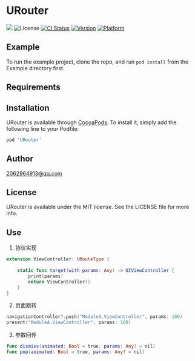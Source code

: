 # URouter

![](https://img.shields.io/badge/language-swift-orange.svg) 
![License](https://img.shields.io/cocoapods/l/Lotusoot.svg?style=flat)
[![CI Status](https://img.shields.io/travis/1031721778@qq.com/URouter.svg?style=flat)](https://travis-ci.org/1031721778@qq.com/URouter)
[![Version](https://img.shields.io/cocoapods/v/URouter.svg?style=flat)](https://cocoapods.org/pods/URouter)
[![Platform](https://img.shields.io/cocoapods/p/URouter.svg?style=flat)](https://cocoapods.org/pods/URouter)

## Example

To run the example project, clone the repo, and run `pod install` from the Example directory first.

## Requirements

## Installation

URouter is available through [CocoaPods](https://cocoapods.org). To install
it, simply add the following line to your Podfile:

```ruby
pod 'URouter'
```

## Author

2062964913@qq.com

## License

URouter is available under the MIT license. See the LICENSE file for more info.

## Use
1. 协议实现
```Swift
extension ViewController: URouteType {
    
    static func target(with params: Any) -> UIViewController {
        print(params)
        return ViewController()
    }
}
```
2. 页面跳转
```Swift
navigationController?.push("ModuleA.ViewController", params: 100)
present("ModuleA.ViewController", params: 100)
```
3. 参数回传
```Swift
func dismiss(animated: Bool = true, params: Any? = nil)
func pop(animated: Bool = true, params: Any? = nil)
```
